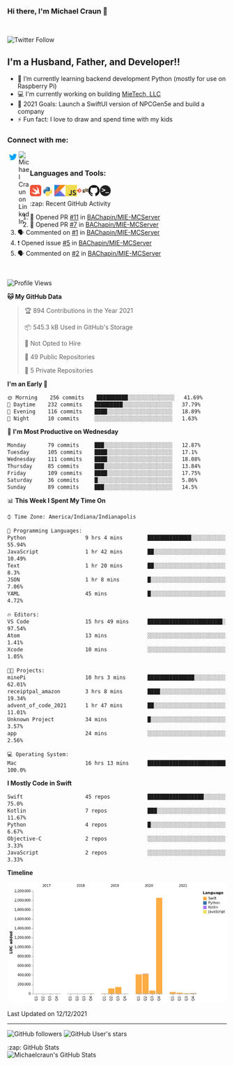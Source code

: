 ### Hi there, I'm Michael Craun 👋 

<br />

![Twitter Follow](https://img.shields.io/twitter/follow/opkurix?style=social)

## I'm a Husband, Father, and Developer!!

- 🌱 I’m currently learning backend development Python (mostly for use on Raspberry Pi)
- 💻 I'm currently working on building [MieTech, LLC](https://github.com/mietechnologies)
- 🥅 2021 Goals: Launch a SwiftUI version of NPCGen5e and build a company
- ⚡ Fun fact: I love to draw and spend time with my kids

### Connect with me:

[<img align="left" alt="Michael Craun on Twitter" width="26px" src="https://raw.githubusercontent.com/github/explore/80688e429a7d4ef2fca1e82350fe8e3517d3494d/topics/twitter/twitter.png" />][twitter]
[<img align="left" alt="Michael Craun on LinkedIn" width="26px" src="https://cdn.jsdelivr.net/npm/simple-icons@v3/icons/linkedin.svg" />][linkedin]

<br />

### Languages and Tools:

[<img align="left" alt="Swift" width="26px" src="https://raw.githubusercontent.com/github/explore/80688e429a7d4ef2fca1e82350fe8e3517d3494d/topics/swift/swift.png" />][swift]
[<img align="left" alt="Python" width="30px" src="https://raw.githubusercontent.com/github/explore/80688e429a7d4ef2fca1e82350fe8e3517d3494d/topics/python/python.png" />][python]
[<img align="left" alt="Kotlin" width="26px" src="https://raw.githubusercontent.com/github/explore/80688e429a7d4ef2fca1e82350fe8e3517d3494d/topics/kotlin/kotlin.png" />][kotlin]
[<img align="left" alt="JavaScript" width="26px" src="https://raw.githubusercontent.com/github/explore/80688e429a7d4ef2fca1e82350fe8e3517d3494d/topics/javascript/javascript.png" />][javascript]
[<img align="left" alt="Git" width="26px" src="https://raw.githubusercontent.com/github/explore/80688e429a7d4ef2fca1e82350fe8e3517d3494d/topics/git/git.png" />]([])
[<img align="left" alt="GitHub" width="26px" src="https://raw.githubusercontent.com/github/explore/78df643247d429f6cc873026c0622819ad797942/topics/github/github.png" />][github]
[<img align="left" alt="Terminal" width="26px" src="https://raw.githubusercontent.com/github/explore/80688e429a7d4ef2fca1e82350fe8e3517d3494d/topics/terminal/terminal.png" />][terminal]

<br />
<br />

<summary>:zap: Recent GitHub Activity</summary>
  
<!--START_SECTION:activity-->
1. 💪 Opened PR [#11](https://github.com/BAChapin/MIE-MCServer/pull/11) in [BAChapin/MIE-MCServer](https://github.com/BAChapin/MIE-MCServer)
2. 💪 Opened PR [#7](https://github.com/BAChapin/MIE-MCServer/pull/7) in [BAChapin/MIE-MCServer](https://github.com/BAChapin/MIE-MCServer)
3. 🗣 Commented on [#1](https://github.com/BAChapin/MIE-MCServer/issues/1) in [BAChapin/MIE-MCServer](https://github.com/BAChapin/MIE-MCServer)
4. ❗️ Opened issue [#5](https://github.com/BAChapin/MIE-MCServer/issues/5) in [BAChapin/MIE-MCServer](https://github.com/BAChapin/MIE-MCServer)
5. 🗣 Commented on [#2](https://github.com/BAChapin/MIE-MCServer/issues/2) in [BAChapin/MIE-MCServer](https://github.com/BAChapin/MIE-MCServer)
<!--END_SECTION:activity-->
  
<br />
  
<!--START_SECTION:waka-->
![Profile Views](http://img.shields.io/badge/Profile%20Views-10-blue)

**🐱 My GitHub Data** 

> 🏆 894 Contributions in the Year 2021
 > 
> 📦 545.3 kB Used in GitHub's Storage 
 > 
> 🚫 Not Opted to Hire
 > 
> 📜 49 Public Repositories 
 > 
> 🔑 5 Private Repositories  
 > 
**I'm an Early 🐤** 

```text
🌞 Morning    256 commits    ██████████░░░░░░░░░░░░░░░   41.69% 
🌆 Daytime    232 commits    █████████░░░░░░░░░░░░░░░░   37.79% 
🌃 Evening    116 commits    ████░░░░░░░░░░░░░░░░░░░░░   18.89% 
🌙 Night      10 commits     ░░░░░░░░░░░░░░░░░░░░░░░░░   1.63%

```
📅 **I'm Most Productive on Wednesday** 

```text
Monday       79 commits     ███░░░░░░░░░░░░░░░░░░░░░░   12.87% 
Tuesday      105 commits    ████░░░░░░░░░░░░░░░░░░░░░   17.1% 
Wednesday    111 commits    ████░░░░░░░░░░░░░░░░░░░░░   18.08% 
Thursday     85 commits     ███░░░░░░░░░░░░░░░░░░░░░░   13.84% 
Friday       109 commits    ████░░░░░░░░░░░░░░░░░░░░░   17.75% 
Saturday     36 commits     █░░░░░░░░░░░░░░░░░░░░░░░░   5.86% 
Sunday       89 commits     ███░░░░░░░░░░░░░░░░░░░░░░   14.5%

```


📊 **This Week I Spent My Time On** 

```text
⌚︎ Time Zone: America/Indiana/Indianapolis

💬 Programming Languages: 
Python                   9 hrs 4 mins        ██████████████░░░░░░░░░░░   55.94% 
JavaScript               1 hr 42 mins        ██░░░░░░░░░░░░░░░░░░░░░░░   10.49% 
Text                     1 hr 20 mins        ██░░░░░░░░░░░░░░░░░░░░░░░   8.3% 
JSON                     1 hr 8 mins         █░░░░░░░░░░░░░░░░░░░░░░░░   7.06% 
YAML                     45 mins             █░░░░░░░░░░░░░░░░░░░░░░░░   4.72%

🔥 Editors: 
VS Code                  15 hrs 49 mins      ████████████████████████░   97.54% 
Atom                     13 mins             ░░░░░░░░░░░░░░░░░░░░░░░░░   1.41% 
Xcode                    10 mins             ░░░░░░░░░░░░░░░░░░░░░░░░░   1.05%

🐱‍💻 Projects: 
minePi                   10 hrs 3 mins       ███████████████░░░░░░░░░░   62.01% 
receiptpal_amazon        3 hrs 8 mins        ████░░░░░░░░░░░░░░░░░░░░░   19.34% 
advent_of_code_2021      1 hr 47 mins        ██░░░░░░░░░░░░░░░░░░░░░░░   11.01% 
Unknown Project          34 mins             █░░░░░░░░░░░░░░░░░░░░░░░░   3.57% 
app                      24 mins             ░░░░░░░░░░░░░░░░░░░░░░░░░   2.56%

💻 Operating System: 
Mac                      16 hrs 13 mins      █████████████████████████   100.0%

```

**I Mostly Code in Swift** 

```text
Swift                    45 repos            ██████████████████░░░░░░░   75.0% 
Kotlin                   7 repos             ███░░░░░░░░░░░░░░░░░░░░░░   11.67% 
Python                   4 repos             █░░░░░░░░░░░░░░░░░░░░░░░░   6.67% 
Objective-C              2 repos             ░░░░░░░░░░░░░░░░░░░░░░░░░   3.33% 
JavaScript               2 repos             ░░░░░░░░░░░░░░░░░░░░░░░░░   3.33%

```


**Timeline**

![Chart not found](https://raw.githubusercontent.com/Michaelcraun/Michaelcraun/main/charts/bar_graph.png) 


 Last Updated on 12/12/2021
<!--END_SECTION:waka-->

---
  
![GitHub followers](https://img.shields.io/github/followers/Michaelcraun?style=social)
![GitHub User's stars](https://img.shields.io/github/stars/Michaelcraun?style=social)
  
<summary>:zap: GitHub Stats</summary>

<img align="left" alt="Michaelcraun's GitHub Stats" src="https://github-readme-stats-8frbydxfs-michaelcraun.vercel.app/api?username=Michaelcraun" />

[twitter]: https://twitter.com/opkurix
[linkedin]: https://linkedin.com/in/michael-craun
[swift]: https://developer.apple.com/swift/
[python]: https://www.python.org
[kotlin]: https://kotlinlang.org
[javascript]: https://www.javascript.com
[github]: https://github.com/
[terminal]: https://en.wikipedia.org/wiki/Terminal_(macOS)
